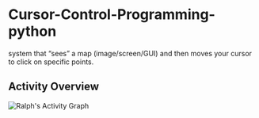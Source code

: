 # Cursor-Control-Programming-python
system that “sees” a map (image/screen/GUI) and then moves your cursor to click on specific points.

## Activity Overview

![Ralph's Activity Graph](https://github-readme-activity-graph.vercel.app/graph?username=ralphrowel&theme=tokyo-night)